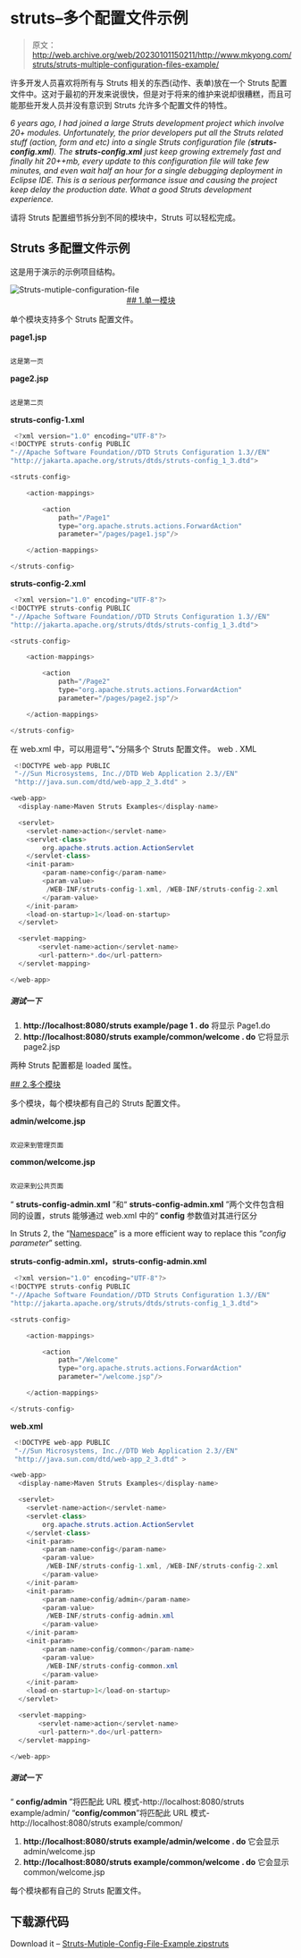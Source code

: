 # struts–多个配置文件示例

> 原文：<http://web.archive.org/web/20230101150211/http://www.mkyong.com/struts/struts-multiple-configuration-files-example/>

许多开发人员喜欢将所有与 Struts 相关的东西(动作、表单)放在一个 Struts 配置文件中。这对于最初的开发来说很快，但是对于将来的维护来说却很糟糕，而且可能那些开发人员并没有意识到 Struts 允许多个配置文件的特性。

*6 years ago, I had joined a large Struts development project which involve 20+ modules. Unfortunately, the prior developers put all the Struts related stuff (action, form and etc) into a single Struts configuration file (**struts-config.xml**). The **struts-config.xml** just keep growing extremely fast and finally hit 20++mb, every update to this configuration file will take few minutes, and even wait half an hour for a single debugging deployment in Eclipse IDE. This is a serious performance issue and causing the project keep delay the production date. What a good Struts development experience.*

请将 Struts 配置细节拆分到不同的模块中，Struts 可以轻松完成。

## Struts 多配置文件示例

这是用于演示的示例项目结构。

![Struts-mutiple-configuration-file](img/e5da80ed075957e4164a81bb2f1c4af2.png "Struts-mutiple-configuration-file") <ins class="adsbygoogle" style="display:block; text-align:center;" data-ad-format="fluid" data-ad-layout="in-article" data-ad-client="ca-pub-2836379775501347" data-ad-slot="6894224149">## 1.单一模块

单个模块支持多个 Struts 配置文件。

**page1.jsp**

```java

这是第一页

```

**page2.jsp**

```java

这是第二页

```

**struts-config-1.xml**

```java
 <?xml version="1.0" encoding="UTF-8"?>
<!DOCTYPE struts-config PUBLIC 
"-//Apache Software Foundation//DTD Struts Configuration 1.3//EN" 
"http://jakarta.apache.org/struts/dtds/struts-config_1_3.dtd">

<struts-config>

	<action-mappings>

		<action
			path="/Page1"
			type="org.apache.struts.actions.ForwardAction"
			parameter="/pages/page1.jsp"/>

	</action-mappings>

</struts-config> 
```

**struts-config-2.xml**

```java
 <?xml version="1.0" encoding="UTF-8"?>
<!DOCTYPE struts-config PUBLIC 
"-//Apache Software Foundation//DTD Struts Configuration 1.3//EN" 
"http://jakarta.apache.org/struts/dtds/struts-config_1_3.dtd">

<struts-config>

	<action-mappings>

		<action
			path="/Page2"
			type="org.apache.struts.actions.ForwardAction"
			parameter="/pages/page2.jsp"/>

	</action-mappings>

</struts-config> 
```

在 web.xml 中，可以用逗号“**、**”分隔多个 Struts 配置文件。
web . XML

```java
 <!DOCTYPE web-app PUBLIC
 "-//Sun Microsystems, Inc.//DTD Web Application 2.3//EN"
 "http://java.sun.com/dtd/web-app_2_3.dtd" >

<web-app>
  <display-name>Maven Struts Examples</display-name>

  <servlet>
    <servlet-name>action</servlet-name>
    <servlet-class>
        org.apache.struts.action.ActionServlet
    </servlet-class>
    <init-param>
        <param-name>config</param-name>
        <param-value>
         /WEB-INF/struts-config-1.xml, /WEB-INF/struts-config-2.xml
        </param-value>
    </init-param>
    <load-on-startup>1</load-on-startup>
  </servlet>

  <servlet-mapping>
       <servlet-name>action</servlet-name>
       <url-pattern>*.do</url-pattern>
  </servlet-mapping>

</web-app> 
```

##### 测试一下

1.  **http://localhost:8080/struts example/page 1 . do**
    将显示 Page1.do
2.  **http://localhost:8080/struts example/common/welcome . do**
    它将显示 page2.jsp

两种 Struts 配置都是 loaded 属性。

 <ins class="adsbygoogle" style="display:block" data-ad-client="ca-pub-2836379775501347" data-ad-slot="8821506761" data-ad-format="auto" data-ad-region="mkyongregion">## 2.多个模块

多个模块，每个模块都有自己的 Struts 配置文件。

**admin/welcome.jsp**

```java

欢迎来到管理页面

```

**common/welcome.jsp**

```java

欢迎来到公共页面

```

“ **struts-config-admin.xml** ”和“ **struts-config-admin.xml** ”两个文件包含相同的设置，struts 能够通过 web.xml 中的“ **config** 参数值对其进行区分

In Struts 2, the “[Namespace](http://web.archive.org/web/20190402085219/http://www.mkyong.com/struts2/struts-2-namespace-configuration-example-and-explanation/)” is a more efficient way to replace this “*config parameter*” setting.

**struts-config-admin.xml，struts-config-admin.xml**

```java
 <?xml version="1.0" encoding="UTF-8"?>
<!DOCTYPE struts-config PUBLIC 
"-//Apache Software Foundation//DTD Struts Configuration 1.3//EN" 
"http://jakarta.apache.org/struts/dtds/struts-config_1_3.dtd">

<struts-config>

	<action-mappings>

		<action
			path="/Welcome"
			type="org.apache.struts.actions.ForwardAction"
			parameter="/welcome.jsp"/>

	</action-mappings>

</struts-config> 
```

**web.xml**

```java
 <!DOCTYPE web-app PUBLIC
 "-//Sun Microsystems, Inc.//DTD Web Application 2.3//EN"
 "http://java.sun.com/dtd/web-app_2_3.dtd" >

<web-app>
  <display-name>Maven Struts Examples</display-name>

  <servlet>
    <servlet-name>action</servlet-name>
    <servlet-class>
        org.apache.struts.action.ActionServlet
    </servlet-class>
    <init-param>
        <param-name>config</param-name>
        <param-value>
         /WEB-INF/struts-config-1.xml, /WEB-INF/struts-config-2.xml
        </param-value>
    </init-param>
    <init-param>
        <param-name>config/admin</param-name>
        <param-value>
         /WEB-INF/struts-config-admin.xml
        </param-value>
    </init-param>
    <init-param>
        <param-name>config/common</param-name>
        <param-value>
         /WEB-INF/struts-config-common.xml
        </param-value>
    </init-param>
    <load-on-startup>1</load-on-startup>
  </servlet>

  <servlet-mapping>
       <servlet-name>action</servlet-name>
       <url-pattern>*.do</url-pattern>
  </servlet-mapping>

</web-app> 
```

##### 测试一下

“ **config/admin** ”将匹配此 URL 模式-http://localhost:8080/struts example/admin/
“**config/common**”将匹配此 URL 模式-http://localhost:8080/struts example/common/

1.  **http://localhost:8080/struts example/admin/welcome . do**
    它会显示 admin/welcome.jsp
2.  **http://localhost:8080/struts example/common/welcome . do**
    它会显示 common/welcome.jsp

每个模块都有自己的 Struts 配置文件。

## 下载源代码

Download it – [Struts-Mutiple-Config-File-Example.zip](http://web.archive.org/web/20190402085219/http://www.mkyong.com/wp-content/uploads/2010/04/Struts-Mutiple-Config-File-Example.zip)[struts](http://web.archive.org/web/20190402085219/https://www.mkyong.com/tag/struts/)







